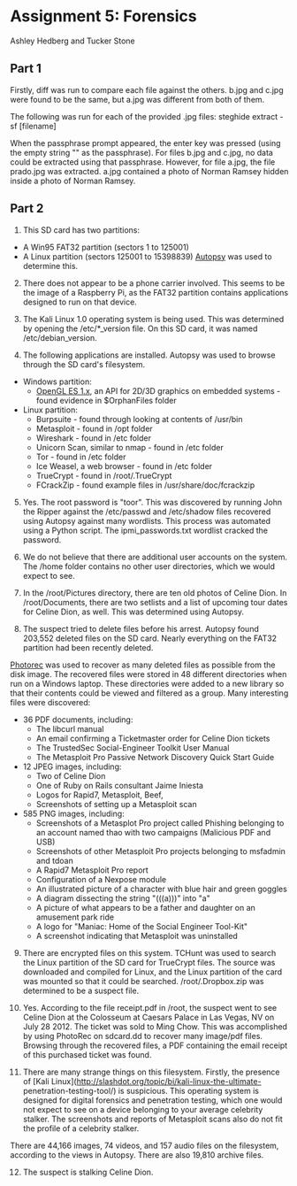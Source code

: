 # Assignment 5: Forensics

Ashley Hedberg and Tucker Stone

## Part 1
Firstly, diff was run to compare each file against the others. b.jpg and c.jpg
were found to be the same, but a.jpg was different from both of them.

The following was run for each of the provided .jpg files: steghide extract -sf
[filename]

When the passphrase prompt appeared, the enter key was pressed (using the empty
string "" as the passphrase). For files b.jpg and c.jpg, no data could be
extracted using that passphrase. However, for file a.jpg, the file prado.jpg 
was extracted. a.jpg contained a photo of Norman Ramsey hidden inside a photo 
of Norman Ramsey.

<!--- It should be noted that this was overheard by a particular classmate 
*cough* Nicholas Andre *cough* who was talking a bit too loudly about his
forensics work in 111. Seemed silly not to try it. Worked like a charm! -->

## Part 2
1. This SD card has two partitions:
  * A Win95 FAT32 partition (sectors 1 to 125001)
  * A Linux partition (sectors 125001 to 15398839)
[Autopsy](http://www.sleuthkit.org/autopsy/) was used to determine this.

2. There does not appear to be a phone carrier involved. This seems to be the
image of a Raspberry Pi, as the FAT32 partition contains applications designed 
to run on that device.

3. The Kali Linux 1.0 operating system is being used. This was determined by
opening the /etc/\*\_version file. On this SD card, it was named
/etc/debian\_version.

4. The following applications are installed. Autopsy was used to browse through
the SD card's filesystem.
  * Windows partition:
    * [OpenGL ES 1.x](http://www.khronos.org/opengles/1_X/), an API for 2D/3D
    graphics on embedded systems - found evidence in $OrphanFiles folder
  * Linux partition:
    * Burpsuite - found through looking at contents of /usr/bin
    * Metasploit - found in /opt folder
    * Wireshark - found in /etc folder
    * Unicorn Scan, similar to nmap - found in /etc folder
    * Tor - found in /etc folder
    * Ice Weasel, a web browser - found in /etc folder
    * TrueCrypt - found in /root/.TrueCrypt
    * FCrackZip - found example files in /usr/share/doc/fcrackzip
<!-- TODO finish this -->

5. Yes. The root password is "toor". This was discovered by running John the
Ripper against the /etc/passwd and /etc/shadow files recovered using Autopsy 
against many wordlists. This process was automated using a Python script. The 
ipmi\_passwords.txt wordlist cracked the password.

6. We do not believe that there are additional user accounts on the system. The
/home folder contains no other user directories, which we would expect to see.

7. In the /root/Pictures directory, there are ten old photos of Celine Dion. In
/root/Documents, there are two setlists and a list of upcoming tour dates for 
Celine Dion, as well. This was determined using Autopsy.

8. The suspect tried to delete files before his arrest. Autopsy found 203,552
deleted files on the SD card. Nearly everything on the FAT32 partition had been
recently deleted.

  [Photorec](http://www.cgsecurity.org/wiki/PhotoRec) was used to recover as
many deleted files as possible from the disk image. The recovered files were
stored in 48 different directories when run on a Windows laptop. These
directories were added to a new library so that their contents could be viewed
and filtered as a group. Many interesting files were discovered:
  * 36 PDF documents, including:
    * The libcurl manual
    * An email confirming a Ticketmaster order for Celine Dion tickets
    * The TrustedSec Social-Engineer Toolkit User Manual
    * The Metasploit Pro Passive Network Discovery Quick Start Guide
  * 12 JPEG images, including:
    * Two of Celine Dion
    * One of Ruby on Rails consultant Jaime Iniesta
    * Logos for Rapid7, Metasploit, Beef, 
    * Screenshots of setting up a Metasploit scan
  * 585 PNG images, including:
    * Screenshots of a Metasplot Pro project called Phishing belonging to an
    account named thao with two campaigns (Malicious PDF and USB)
    * Screenshots of other Metasploit Pro projects belonging to msfadmin and
    tdoan
    * A Rapid7 Metasploit Pro report
    * Configuration of a Nexpose module
    * An illustrated picture of a character with blue hair and green goggles
    * A diagram dissecting the string "(((a)))" into "a"
    * A picture of what appears to be a father and daughter on an amusement
    park ride
    * A logo for "Maniac: Home of the Social Engineer Tool-Kit"
    * A screenshot indicating that Metasploit was uninstalled

9. There are encrypted files on this system. TCHunt was used to search the
Linux partition of the SD card for TrueCrypt files. The source was downloaded
and compiled for Linux, and the Linux partition of the card was mounted so that
it could be searched. /root/.Dropbox.zip was determined to be a suspect file.

10. Yes. According to the file receipt.pdf in /root, the suspect went to see
Celine Dion at the Colosseum at Caesars Palace in Las Vegas, NV on July 28 2012.
The ticket was sold to Ming Chow. This was accomplished by using PhotoRec
on sdcard.dd to recover many image/pdf files. Browsing through the recovered 
files, a PDF containing the email receipt of this purchased ticket was found.

11. There are many strange things on this filesystem. Firstly, the presence of 
[Kali Linux](http://slashdot.org/topic/bi/kali-linux-the-ultimate-
penetration-testing-tool/) is suspicious. This operating system is designed for
digital forensics and penetration testing, which one would not expect to see on
a device belonging to your average celebrity stalker. The screenshots and
reports of Metasploit scans also do not fit the profile of a celebrity stalker.

  There are 44,166 images, 74 videos, and 157 audio files on the filesystem, 
according to the views in Autopsy. There are also 19,810 archive files.

12. The suspect is stalking Celine Dion.

